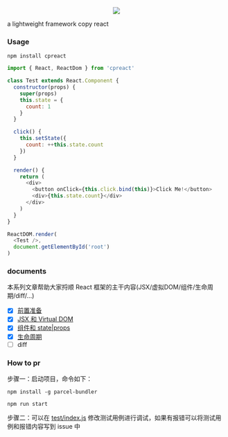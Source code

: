 <div align="center">
  <img src="http://oqhtscus0.bkt.clouddn.com/9c461a61924ed0fecb6024a256671251.jpg-200">
</div>

a lightweight framework copy react

### Usage

```
npm install cpreact
```

```js
import { React, ReactDom } from 'cpreact'

class Test extends React.Component {
  constructor(props) {
    super(props)
    this.state = {
      count: 1
    }
  }

  click() {
    this.setState({
      count: ++this.state.count
    })
  }

  render() {
    return (
      <div>
        <button onClick={this.click.bind(this)}>Click Me!</button>
        <div>{this.state.count}</div>
      </div>
    )
  }
}

ReactDOM.render(
  <Test />,
  document.getElementById('root')
)
```

### documents

本系列文章帮助大家捋顺 React 框架的主干内容(JSX/虚拟DOM/组件/生命周期/diff/...)

- [x] [前置准备](https://github.com/MuYunyun/blog/blob/master/BasicSkill/从0到1实现React/0.前置准备.md)
- [x] [JSX 和 Virtual DOM](https://github.com/MuYunyun/blog/issues/24)
- [x] [组件和 state|props](https://github.com/MuYunyun/blog/issues/25)
- [x] [生命周期](https://github.com/MuYunyun/blog/blob/master/BasicSkill/%E4%BB%8E0%E5%88%B01%E5%AE%9E%E7%8E%B0React/3.生命周期.md)
- [ ] diff

### How to pr

步骤一：启动项目，命令如下：

```babel
npm install -g parcel-bundler

npm run start
```

步骤二：可以在 [test/index.js](https://github.com/MuYunyun/cpreact/blob/master/test/index.js) 修改测试用例进行调试，如果有报错可以将测试用例和报错内容写到 issue 中